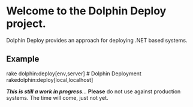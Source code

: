 # Welcome to the Dolphin Deploy project.

Dolphin Deploy provides an approach for deploying .NET based systems.

## Example
  rake dolphin:deploy[env,server]  # Dolphin Deployment
  rakedolphin:deploy[local,localhost]

***This is still a work in progress***... **Please** do not use against production systems. The time will come, just not yet.